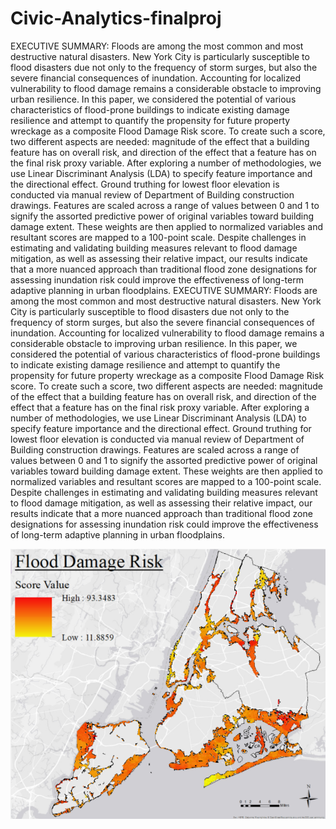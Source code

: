 # Civic-Analytics-finalproj

EXECUTIVE SUMMARY: Floods are among the most common and most destructive natural disasters. New York City is particularly susceptible to flood disasters due not only to the frequency of storm surges, but also the severe financial consequences of inundation. Accounting for localized vulnerability to flood damage remains a considerable obstacle to improving urban resilience. In this paper, we considered the potential of various characteristics of flood-prone buildings to indicate existing damage resilience and attempt to quantify the propensity for future property wreckage as a composite Flood Damage Risk score. To create such a score, two different aspects are needed: magnitude of the effect that a building feature has on overall risk, and direction of the effect that a feature has on the final risk proxy variable. After exploring a number of methodologies, we use Linear Discriminant Analysis (LDA) to specify feature importance and the directional effect. Ground truthing for lowest floor elevation is conducted via manual review of Department of Building construction drawings. Features are scaled across a range of values between 0 and 1 to signify the assorted predictive power of original variables toward building damage extent. These weights are then applied to normalized variables and resultant scores are mapped to a 100-point scale. Despite challenges in estimating and validating building measures relevant to flood damage mitigation, as well as assessing their relative impact, our results indicate that a more nuanced approach than traditional flood zone designations for assessing inundation risk could improve the effectiveness of long-term adaptive planning in urban floodplains.
EXECUTIVE SUMMARY: Floods are among the most common and most destructive natural disasters. New York City is particularly susceptible to flood disasters due not only to the frequency of storm surges, but also the severe financial consequences of inundation. Accounting for localized vulnerability to flood damage remains a considerable obstacle to improving urban resilience. In this paper, we considered the potential of various characteristics of flood-prone buildings to indicate existing damage resilience and attempt to quantify the propensity for future property wreckage as a composite Flood Damage Risk score. To create such a score, two different aspects are needed: magnitude of the effect that a building feature has on overall risk, and direction of the effect that a feature has on the final risk proxy variable. After exploring a number of methodologies, we use Linear Discriminant Analysis (LDA) to specify feature importance and the directional effect. Ground truthing for lowest floor elevation is conducted via manual review of Department of Building construction drawings. Features are scaled across a range of values between 0 and 1 to signify the assorted predictive power of original variables toward building damage extent. These weights are then applied to normalized variables and resultant scores are mapped to a 100-point scale. Despite challenges in estimating and validating building measures relevant to flood damage mitigation, as well as assessing their relative impact, our results indicate that a more nuanced approach than traditional flood zone designations for assessing inundation risk could improve the effectiveness of long-term adaptive planning in urban floodplains.

![alt tag](imgs/nyc_flood_risk_map.PNG)
